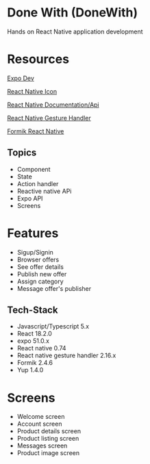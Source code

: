 # Done With (DoneWith)

Hands on React Native application development

# Resources

[Expo Dev](https://docs.expo.dev/versions/latest/)

[React Native Icon](https://icons.expo.fyi/Index)

[React Native Documentation/Api](https://reactnative.dev/docs/components-and-apis)

[React Native Gesture Handler](https://docs.swmansion.com/react-native-gesture-handler/docs/)

[Formik React Native](https://formik.org/docs/guides/react-native)

## Topics

- Component
- State
- Action handler
- Reactive native APi
- Expo API
- Screens

# Features

- Sigup/Signin
- Browser offers
- See offer details
- Publish new offer
- Assign category
- Message offer's publisher

## Tech-Stack

- Javascript/Typescript 5.x
- React 18.2.0
- expo 51.0.x
- React native 0.74
- React native gesture handler 2.16.x
- Formik 2.4.6
- Yup 1.4.0

# Screens

- Welcome screen
- Account screen
- Product details screen
- Product listing screen
- Messages screen
- Product image screen
